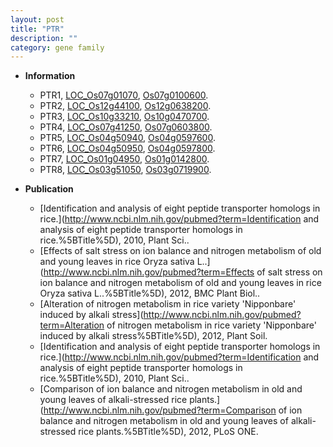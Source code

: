 ```yaml
---
layout: post
title: "PTR"
description: ""
category: gene family
---
```


* **Information**  
    + PTR1, [LOC_Os07g01070](http://rice.uga.edu/cgi-bin/ORF_infopage.cgi?orf=LOC_Os07g01070), [Os07g0100600](https://rapdb.dna.affrc.go.jp/locus/?name=Os07g0100600).
    + PTR2, [LOC_Os12g44100](http://rice.uga.edu/cgi-bin/ORF_infopage.cgi?orf=LOC_Os12g44100), [Os12g0638200](https://rapdb.dna.affrc.go.jp/locus/?name=Os12g0638200).
    + PTR3, [LOC_Os10g33210](http://rice.uga.edu/cgi-bin/ORF_infopage.cgi?orf=LOC_Os10g33210), [Os10g0470700](https://rapdb.dna.affrc.go.jp/locus/?name=Os10g0470700).
    + PTR4, [LOC_Os07g41250](http://rice.uga.edu/cgi-bin/ORF_infopage.cgi?orf=LOC_Os07g41250), [Os07g0603800](https://rapdb.dna.affrc.go.jp/locus/?name=Os07g0603800).
    + PTR5, [LOC_Os04g50940](http://rice.uga.edu/cgi-bin/ORF_infopage.cgi?orf=LOC_Os04g50940), [Os04g0597600](https://rapdb.dna.affrc.go.jp/locus/?name=Os04g0597600).
    + PTR6, [LOC_Os04g50950](http://rice.uga.edu/cgi-bin/ORF_infopage.cgi?orf=LOC_Os04g50950), [Os04g0597800](https://rapdb.dna.affrc.go.jp/locus/?name=Os04g0597800).
    + PTR7, [LOC_Os01g04950](http://rice.uga.edu/cgi-bin/ORF_infopage.cgi?orf=LOC_Os01g04950), [Os01g0142800](https://rapdb.dna.affrc.go.jp/locus/?name=Os01g0142800).
    + PTR8, [LOC_Os03g51050](http://rice.uga.edu/cgi-bin/ORF_infopage.cgi?orf=LOC_Os03g51050), [Os03g0719900](https://rapdb.dna.affrc.go.jp/locus/?name=Os03g0719900).

* **Publication**  
    + [Identification and analysis of eight peptide transporter homologs in rice.](http://www.ncbi.nlm.nih.gov/pubmed?term=Identification and analysis of eight peptide transporter homologs in rice.%5BTitle%5D), 2010, Plant Sci..
    + [Effects of salt stress on ion balance and nitrogen metabolism of old and young leaves in rice Oryza sativa L..](http://www.ncbi.nlm.nih.gov/pubmed?term=Effects of salt stress on ion balance and nitrogen metabolism of old and young leaves in rice Oryza sativa L..%5BTitle%5D), 2012, BMC Plant Biol..
    + [Alteration of nitrogen metabolism in rice variety 'Nipponbare' induced by alkali stress](http://www.ncbi.nlm.nih.gov/pubmed?term=Alteration of nitrogen metabolism in rice variety 'Nipponbare' induced by alkali stress%5BTitle%5D), 2012, Plant Soil.
    + [Identification and analysis of eight peptide transporter homologs in rice.](http://www.ncbi.nlm.nih.gov/pubmed?term=Identification and analysis of eight peptide transporter homologs in rice.%5BTitle%5D), 2010, Plant Sci..
    + [Comparison of ion balance and nitrogen metabolism in old and young leaves of alkali-stressed rice plants.](http://www.ncbi.nlm.nih.gov/pubmed?term=Comparison of ion balance and nitrogen metabolism in old and young leaves of alkali-stressed rice plants.%5BTitle%5D), 2012, PLoS ONE.


